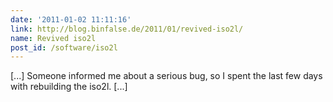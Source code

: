 ```yaml
---
date: '2011-01-02 11:11:16'
link: http://blog.binfalse.de/2011/01/revived-iso2l/
name: Revived iso2l
post_id: /software/iso2l
---
```


[...] Someone informed me about a serious bug, so I spent the last few days with rebuilding the iso2l. [...]